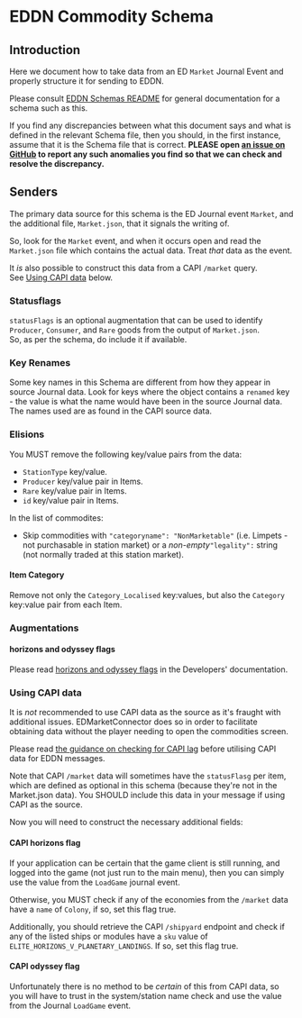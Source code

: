 # EDDN Commodity Schema

## Introduction
Here we document how to take data from an ED `Market` Journal Event and
properly structure it for sending to EDDN.

Please consult [EDDN Schemas README](./README-EDDN-schemas.md) for general
documentation for a schema such as this.

If you find any discrepancies between what this document says and what is
defined in the relevant Schema file, then you should, in the first instance,
assume that it is the Schema file that is correct.
**PLEASE open
[an issue on GitHub](https://github.com/EDCD/EDDN/issues/new/choose)
to report any such anomalies you find so that we can check and resolve the
discrepancy.**

## Senders
The primary data source for this schema is the ED Journal event `Market`, 
and the additional file, `Market.json`, that it signals the writing of.

So, look for the `Market` event, and when it occurs open and read the 
`Market.json` file which contains the actual data.  Treat *that* data as 
the event.

It *is* also possible to construct this data from a CAPI `/market` query.  
See [Using CAPI data](#using-capi-data) below.

### Statusflags
`statusFlags` is an optional augmentation that can be used to identify
`Producer`, `Consumer`, and `Rare` goods from the output of `Market.json`.  
So, as per the schema, do include it if available.

### Key Renames
Some key names in this Schema are different from how they appear in source
Journal data.  Look for keys where the object contains a `renamed` key - the
value is what the name would have been in the source Journal data.  The names
used are as found in the CAPI source data.

### Elisions
You MUST remove the following key/value pairs from the data:

- `StationType` key/value.
- `Producer` key/value pair in Items.
- `Rare` key/value pair in Items.
- `id` key/value pair in Items.

In the list of commodites:

- Skip commodities with `"categoryname": "NonMarketable"` (i.e.
  Limpets - not purchasable in station market) or a *non-empty*`"legality":` 
  string (not normally traded at this station market).

#### Item Category
Remove not only the `Category_Localised` key:values, but also the
`Category` key:value pair from each Item.

### Augmentations
#### horizons and odyssey flags
Please read [horizons and odyssey flags](../../docs/Developers.md#horizons-and-odyssey-flags)
in the Developers' documentation.

### Using CAPI data
It is *not* recommended to use CAPI data as the source as it's fraught with 
additional issues.  EDMarketConnector does so in order to facilitate 
obtaining data without the player needing to open the commodities screen.

Please read
[the guidance on checking for CAPI lag](../docs/Developers.md#detecting-capi-data-lag)
before utilising CAPI data for EDDN messages.

Note that CAPI `/market` data will sometimes have the `statusFlasg` per 
item, which are defined as optional in this schema (because they're not in 
the Market.json data).  You SHOULD include this data in your message if 
using CAPI as the source.

Now you will need to construct the necessary additional fields:

#### CAPI horizons flag
If your application can be certain that the game client is still running, 
and logged into the game (not just run to the main menu), then you can 
simply use the value from the `LoadGame` journal event.

Otherwise, you MUST check if any of the economies from the `/market` 
data have a `name` of `Colony`, if so, set this flag true.

Additionally, you should retrieve the CAPI `/shipyard` endpoint and check if 
any of the listed ships or modules have a `sku` value of 
`ELITE_HORIZONS_V_PLANETARY_LANDINGS`.  If so, set this flag true.

#### CAPI odyssey flag
Unfortunately there is no method to be *certain* of this from CAPI data, so 
you will have to trust in the system/station name check and use the value 
from the Journal `LoadGame` event.
